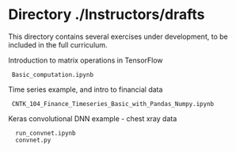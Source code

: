 # Directory ./Instructors/drafts

This directory contains several exercises under development, to be included in the full curriculum.


Introduction to matrix operations in TensorFlow

     Basic_computation.ipynb


Time series example, and intro to financial data

     CNTK_104_Finance_Timeseries_Basic_with_Pandas_Numpy.ipynb
  

Keras convolutional DNN example - chest xray data
      
      run_convnet.ipynb
      convnet.py 


